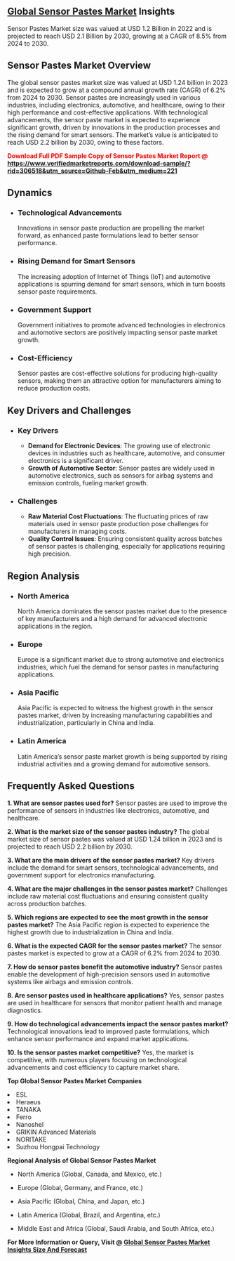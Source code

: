 <h2><a href="https://www.verifiedmarketreports.com/download-sample/?rid=306518&amp;utm_source=Github&amp;utm_medium=221" target="_blank">Global Sensor Pastes Market</a> Insights</h2><p>Sensor Pastes Market size was valued at USD 1.2 Billion in 2022 and is projected to reach USD 2.1 Billion by 2030, growing at a CAGR of 8.5% from 2024 to 2030.</p><p> <!DOCTYPE html> <html lang="en"> <head> <meta charset="UTF-8"> <meta name="viewport" content="width=device-width, initial-scale=1.0"> <meta name="description" content="Explore the latest insights into the Sensor Pastes Market including key drivers, challenges, region analysis, and market value. Get answers to frequently asked questions."> <meta name="keywords" content="Sensor Pastes Market, Industry Overview, Dynamics, Market Size, Market Drivers, Region Analysis, Key Drivers, Challenges"> <title>Sensor Pastes Market Overview</title> </head> <body> <h2>Sensor Pastes Market Overview</h2> <p>The global sensor pastes market size was valued at USD 1.24 billion in 2023 and is expected to grow at a compound annual growth rate (CAGR) of 6.2% from 2024 to 2030. Sensor pastes are increasingly used in various industries, including electronics, automotive, and healthcare, owing to their high performance and cost-effective applications. With technological advancements, the sensor paste market is expected to experience significant growth, driven by innovations in the production processes and the rising demand for smart sensors. The market’s value is anticipated to reach USD 2.2 billion by 2030, owing to these factors. </p> <p><strong><p><span class=""><span style="color: #ff0000;"><strong>Download Full PDF Sample Copy of Sensor Pastes Market Report</strong> @ </span><a href="https://www.verifiedmarketreports.com/download-sample/?rid=306518&amp;utm_source=Github-Feb&amp;utm_medium=221" target="_blank">https://www.verifiedmarketreports.com/download-sample/?rid=306518&amp;utm_source=Github-Feb&amp;utm_medium=221</a></span></p></strong></p> <h2>Dynamics</h2> <ul> <li><h3>Technological Advancements</h3> Innovations in sensor paste production are propelling the market forward, as enhanced paste formulations lead to better sensor performance.</li> <li><h3>Rising Demand for Smart Sensors</h3> The increasing adoption of Internet of Things (IoT) and automotive applications is spurring demand for smart sensors, which in turn boosts sensor paste requirements.</li> <li><h3>Government Support</h3> Government initiatives to promote advanced technologies in electronics and automotive sectors are positively impacting sensor paste market growth.</li> <li><h3>Cost-Efficiency</h3> Sensor pastes are cost-effective solutions for producing high-quality sensors, making them an attractive option for manufacturers aiming to reduce production costs.</li> </ul> <h2>Key Drivers and Challenges</h2> <ul> <li><h3>Key Drivers</h3> <ul> <li><strong>Demand for Electronic Devices</strong>: The growing use of electronic devices in industries such as healthcare, automotive, and consumer electronics is a significant driver.</li> <li><strong>Growth of Automotive Sector</strong>: Sensor pastes are widely used in automotive electronics, such as sensors for airbag systems and emission controls, fueling market growth.</li> </ul> </li> <li><h3>Challenges</h3> <ul> <li><strong>Raw Material Cost Fluctuations</strong>: The fluctuating prices of raw materials used in sensor paste production pose challenges for manufacturers in managing costs.</li> <li><strong>Quality Control Issues</strong>: Ensuring consistent quality across batches of sensor pastes is challenging, especially for applications requiring high precision.</li> </ul> </li> </ul> <h2>Region Analysis</h2> <ul> <li><h3>North America</h3> North America dominates the sensor pastes market due to the presence of key manufacturers and a high demand for advanced electronic applications in the region.</li> <li><h3>Europe</h3> Europe is a significant market due to strong automotive and electronics industries, which fuel the demand for sensor pastes in manufacturing applications.</li> <li><h3>Asia Pacific</h3> Asia Pacific is expected to witness the highest growth in the sensor pastes market, driven by increasing manufacturing capabilities and industrialization, particularly in China and India.</li> <li><h3>Latin America</h3> Latin America’s sensor paste market growth is being supported by rising industrial activities and a growing demand for automotive sensors.</li> </ul> <h2>Frequently Asked Questions</h2> <p><strong>1. What are sensor pastes used for?</strong> Sensor pastes are used to improve the performance of sensors in industries like electronics, automotive, and healthcare.</p> <p><strong>2. What is the market size of the sensor pastes industry?</strong> The global market size of sensor pastes was valued at USD 1.24 billion in 2023 and is projected to reach USD 2.2 billion by 2030.</p> <p><strong>3. What are the main drivers of the sensor pastes market?</strong> Key drivers include the demand for smart sensors, technological advancements, and government support for electronics manufacturing.</p> <p><strong>4. What are the major challenges in the sensor pastes market?</strong> Challenges include raw material cost fluctuations and ensuring consistent quality across production batches.</p> <p><strong>5. Which regions are expected to see the most growth in the sensor pastes market?</strong> The Asia Pacific region is expected to experience the highest growth due to industrialization in China and India.</p> <p><strong>6. What is the expected CAGR for the sensor pastes market?</strong> The sensor pastes market is expected to grow at a CAGR of 6.2% from 2024 to 2030.</p> <p><strong>7. How do sensor pastes benefit the automotive industry?</strong> Sensor pastes enable the development of high-precision sensors used in automotive systems like airbags and emission controls.</p> <p><strong>8. Are sensor pastes used in healthcare applications?</strong> Yes, sensor pastes are used in healthcare for sensors that monitor patient health and manage diagnostics.</p> <p><strong>9. How do technological advancements impact the sensor pastes market?</strong> Technological innovations lead to improved paste formulations, which enhance sensor performance and expand market applications.</p> <p><strong>10. Is the sensor pastes market competitive?</strong> Yes, the market is competitive, with numerous players focusing on technological advancements and cost efficiency to capture market share.</p> </body> </html> </p><p><strong>Top Global Sensor Pastes Market Companies</strong></p><div data-test-id=""><p><li>ESL</li><li> Heraeus</li><li> TANAKA</li><li> Ferro</li><li> Nanoshel</li><li> GRIKIN Advanced Materials</li><li> NORITAKE</li><li> Suzhou Hongpai Technology</li></p><div><strong>Regional Analysis of&nbsp;Global Sensor Pastes Market</strong></div><ul><li dir="ltr"><p dir="ltr">North America&nbsp;(Global, Canada, and Mexico, etc.)</p></li><li dir="ltr"><p dir="ltr">Europe (Global, Germany, and France, etc.)</p></li><li dir="ltr"><p dir="ltr">Asia Pacific&nbsp;(Global, China, and Japan, etc.)</p></li><li dir="ltr"><p dir="ltr">Latin America&nbsp;(Global, Brazil, and Argentina, etc.)</p></li><li dir="ltr">Middle East and Africa&nbsp;(Global, Saudi Arabia, and South Africa, etc.)</li></ul><p><strong>For More Information or Query, Visit @&nbsp;</strong><strong><a href="https://www.verifiedmarketreports.com/product/sensor-pastes-market/?utm_source=Github&amp;utm_medium=221" target="_blank">Global Sensor Pastes Market Insights Size And Forecast</a></strong></p></div>
